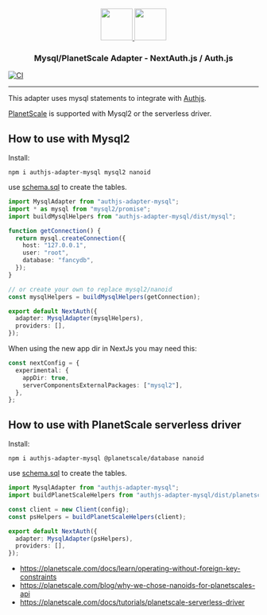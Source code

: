 <p align="center">
  <br/>
  <a href="https://authjs.dev" target="_blank">
    <img height="64px" src="https://authjs.dev/img/logo/logo-sm.png" />
  </a>
  <a href="https://github.com/sidorares/node-mysql2#readme" target="_blank">
    <img height="64px" src="https://www.mysql.com/common/logos/logo-mysql-170x115.png"/>
  </a>
  <h3 align="center"><b>Mysql/PlanetScale Adapter</b> - NextAuth.js / Auth.js</a></h3>
</p>

[![CI](https://github.com/roelandmoors/authjs-adapter-mysql/actions/workflows/test.yml/badge.svg)](https://github.com/roelandmoors/authjs-adapter-mysql/actions/workflows/test.yml)

---

This adapter uses mysql statements to integrate with [Authjs](https://authjs.dev/).

[PlanetScale](https://planetscale.com/) is supported with Mysql2 or the serverless driver.

## How to use with Mysql2

Install:

```
npm i authjs-adapter-mysql mysql2 nanoid
```

use [schema.sql](schema.sql) to create the tables.

```ts
import MysqlAdapter from "authjs-adapter-mysql";
import * as mysql from "mysql2/promise";
import buildMysqlHelpers from "authjs-adapter-mysql/dist/mysql";

function getConnection() {
  return mysql.createConnection({
    host: "127.0.0.1",
    user: "root",
    database: "fancydb",
  });
}

// or create your own to replace mysql2/nanoid
const mysqlHelpers = buildMysqlHelpers(getConnection);

export default NextAuth({
  adapter: MysqlAdapter(mysqlHelpers),
  providers: [],
});
```

When using the new app dir in NextJs you may need this:

```ts
const nextConfig = {
  experimental: {
    appDir: true,
    serverComponentsExternalPackages: ["mysql2"],
  },
};
```

## How to use with PlanetScale serverless driver

Install:

```
npm i authjs-adapter-mysql @planetscale/database nanoid
```

use [schema.sql](schema.sql) to create the tables.

```ts
import MysqlAdapter from "authjs-adapter-mysql";
import buildPlanetScaleHelpers from "authjs-adapter-mysql/dist/planetscale";

const client = new Client(config);
const psHelpers = buildPlanetScaleHelpers(client);

export default NextAuth({
  adapter: MysqlAdapter(psHelpers),
  providers: [],
});
```

- https://planetscale.com/docs/learn/operating-without-foreign-key-constraints
- https://planetscale.com/blog/why-we-chose-nanoids-for-planetscales-api
- https://planetscale.com/docs/tutorials/planetscale-serverless-driver
